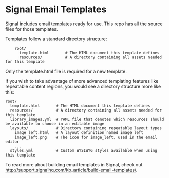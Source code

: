 Signal Email Templates
========================

Signal includes email templates ready for use. This repo has all the source files for those templates.

Templates follow a standard directory structure:

		root/
		  template.html       # The HTML document this template defines
		  resources/          # A directory containing all assets needed for this template

Only the template.html file is required for a new template.

If you wish to take advantage of more advanced templating features like repeatable content regions, you would see a directory structure more like this:

    root/
      template.html       # The HTML document this template defines
      resources/          # A directory containing all assets needed for this template
      library_images.yml  # YAML file that denotes which resources should be available to choose in an editable image
      layouts/            # Directory containing repeatable layout types
        image_left.html   # A layout definition named image_left
        image_left.png    # The icon for image_left, used in the email editor
        ...
      styles.yml          # Custom WYSIWYG styles available when using this template

To read more about building email templates in Signal, check out http://support.signalhq.com/kb_article/build-email-templates/.

